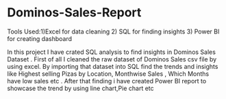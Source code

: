 # Dominos-Sales-Report
Tools Used:1)Excel for data cleaning
          2) SQL for finding insights
          3) Power BI for creating dashboard
          
 In this project I have crated SQL analysis to find insights in Dominos Sales Dataset .
First of all I cleaned the raw dataset of Dominos Sales csv file by using excel. By importing that dataset into SQL find the trends and insights like Highest selling Pizas by Location, Monthwise Sales , Which Months have low sales etc .
After that finding i have created Power BI report to showcase the trend by using line chart,Pie chart etc
